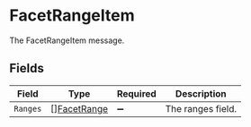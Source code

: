 # FacetRangeItem

The FacetRangeItem message.


## Fields

| Field                                             | Type                                              | Required                                          | Description                                       |
| ------------------------------------------------- | ------------------------------------------------- | ------------------------------------------------- | ------------------------------------------------- |
| `Ranges`                                          | [][FacetRange](../../models/shared/facetrange.md) | :heavy_minus_sign:                                | The ranges field.                                 |